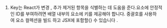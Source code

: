 1. Key는 React가 변경 , 추가 제거된 항목을 식별하는 데 도움을 준다.요소에 안정적인 ID를 부여하려면 배열 내부의 요소에 키를 제공해야 합니다.
중괄호를 사용하여 요소 컬렉션을 빌드 하고 JSX에 포함할{} 수 있습니다 .
